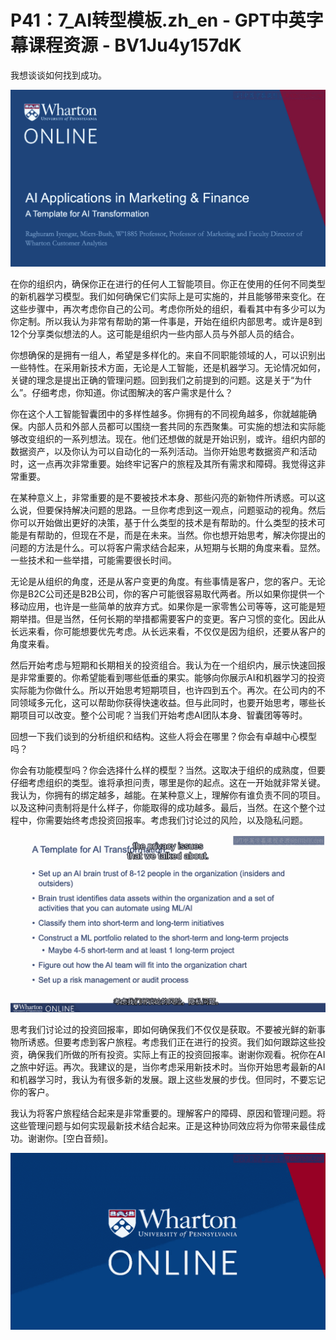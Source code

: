 # P41：7_AI转型模板.zh_en - GPT中英字幕课程资源 - BV1Ju4y157dK

我想谈谈如何找到成功。

![](img/c1628a8ec4a8728c388ca28bee9c7d0c_1.png)

在你的组织内，确保你正在进行的任何人工智能项目。你正在使用的任何不同类型的新机器学习模型。我们如何确保它们实际上是可实施的，并且能够带来变化。在这些步骤中，再次考虑你自己的公司。考虑你所处的组织，看看其中有多少可以为你定制。所以我认为非常有帮助的第一件事是，开始在组织内部思考。或许是8到12个分享类似想法的人。这可能是组织内一些内部人员与外部人员的结合。

你想确保的是拥有一组人，希望是多样化的。来自不同职能领域的人，可以识别出一些特性。在采用新技术方面，无论是人工智能，还是机器学习。无论情况如何，关键的理念是提出正确的管理问题。回到我们之前提到的问题。这是关于“为什么”。仔细考虑，你知道。你试图解决的客户需求是什么？

你在这个人工智能智囊团中的多样性越多。你拥有的不同视角越多，你就越能确保。内部人员和外部人员都可以围绕一套共同的东西聚集。可实施的想法和实际能够改变组织的一系列想法。现在。他们还想做的就是开始识别，或许。组织内部的数据资产，以及你认为可以自动化的一系列活动。当你开始思考数据资产和活动时，这一点再次非常重要。始终牢记客户的旅程及其所有需求和障碍。我觉得这非常重要。

在某种意义上，非常重要的是不要被技术本身、那些闪亮的新物件所诱惑。可以这么说，但要保持解决问题的思路。一旦你考虑到这一观点，问题驱动的视角。然后你可以开始做出更好的决策，基于什么类型的技术是有帮助的。什么类型的技术可能是有帮助的，但现在不是，而是在未来。当然。你也想开始思考，解决你提出的问题的方法是什么。可以将客户需求结合起来，从短期与长期的角度来看。显然。一些技术和一些举措，可能需要很长时间。

无论是从组织的角度，还是从客户变更的角度。有些事情是客户，您的客户。无论你是B2C公司还是B2B公司，你的客户可能很容易取代两者。所以如果你提供一个移动应用，也许是一些简单的放弃方式。如果你是一家零售公司等等，这可能是短期举措。但是当然，任何长期的举措都需要客户的变更。客户习惯的变化。因此从长远来看，你可能想要优先考虑。从长远来看，不仅仅是因为组织，还要从客户的角度来看。

然后开始考虑与短期和长期相关的投资组合。我认为在一个组织内，展示快速回报是非常重要的。你希望能看到哪些低垂的果实。能够向你展示AI和机器学习的投资实际能为你做什么。所以开始思考短期项目，也许四到五个。再次。在公司内的不同领域多元化，这可以帮助你获得快速收益。但与此同时，也要开始思考，哪些长期项目可以改变。整个公司呢？当我们开始考虑AI团队本身、智囊团等等时。

回想一下我们谈到的分析组织和结构。这些人将会在哪里？你会有卓越中心模型吗？

你会有功能模型吗？你会选择什么样的模型？当然。这取决于组织的成熟度，但要仔细考虑组织的类型。谁将承担问责，哪里是你的起点。这在一开始就非常关键。我认为，你拥有的绑定越多，越能。在某种意义上，理解你有谁负责不同的项目。以及这种问责制将是什么样子，你能取得的成功越多。最后，当然。在这个整个过程中，你需要始终考虑投资回报率。考虑我们讨论过的风险，以及隐私问题。



![](img/c1628a8ec4a8728c388ca28bee9c7d0c_3.png)

思考我们讨论过的投资回报率，即如何确保我们不仅仅是获取。不要被光鲜的新事物所诱惑。但要考虑到客户旅程。考虑我们正在进行的投资。我们如何跟踪这些投资，确保我们所做的所有投资。实际上有正的投资回报率。谢谢你观看。祝你在AI之旅中好运。再次。我建议的是，当你考虑采用新技术时。当你开始思考最新的AI和机器学习时，我认为有很多新的发展。跟上这些发展的步伐。但同时，不要忘记你的客户。

我认为将客户旅程结合起来是非常重要的。理解客户的障碍、原因和管理问题。将这些管理问题与如何实现最新技术结合起来。正是这种协同效应将为你带来最佳成功。谢谢你。[空白音频]。

![](img/c1628a8ec4a8728c388ca28bee9c7d0c_5.png)
